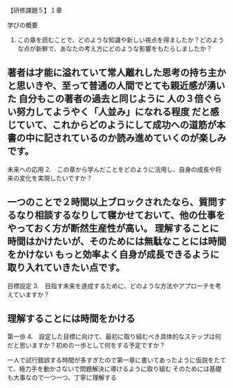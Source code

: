 【研修課題５】１章

学びの概要
1. この章を読むことで、どのような知識や新しい視点を得ましたか？どのような点が新鮮で、あなたの考え方にどのような影響をもたらしましたか？

著者は才能に溢れていて常人離れした思考の持ち主かと思いきや、至って普通の人間でとても親近感が湧いた
自分もこの著者の過去と同じように
人の３倍ぐらい努力してようやく「人並み」になれる程度
だと感じていて、これからどのようにして成功への道筋が本書の中に記されているのか読み進めていくのが楽しみです。
---
未来への応用
2.　この章から学んだことをどのように活用し、自身の成長や将来の変化を実現したいですか？

一つのことで２時間以上ブロックされたなら、質問するなり相談するなりして寝かせておいて、他の仕事をやっておく方が断然生産性が高い。
理解することに時間はかけたいが、そのためには無駄なことには時間をかけない
もっと効率よく自身が成長できるように取り入れていきたい点です。
---
目標設定
3.　目指す未来を達成するために、どのような方法やアプローチを考えていますか？

理解することには時間をかける
---
第一歩
4.　設定した目標に向けて、最初に取り組むべき具体的なステップは何だと思いますか？初めの一歩として何をする予定ですか？

一人で試行錯誤する時間が多すぎたので第一章に書いてあったように仮説をたてて、極力手を動かさないで問題解決に導けるように取り組む
そのためには基礎も大事なので一つ一つ、丁寧に理解する
